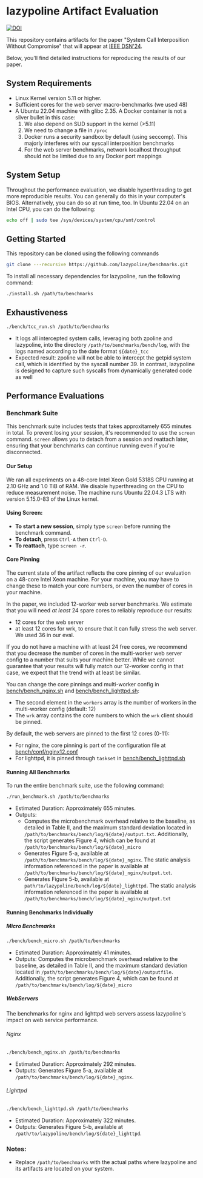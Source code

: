# lazypoline Artifact Evaluation

[![DOI](https://zenodo.org/badge/DOI/10.5281/zenodo.10372035.svg)](https://doi.org/10.5281/zenodo.10372035)

This repository contains artifacts for the paper "System Call Interposition Without Compromise" that will appear at [IEEE DSN'24](https://dsn2024uq.github.io/). 

Below, you'll find detailed instructions for reproducing the results of our paper.

## System Requirements
- Linux Kernel version 5.11 or higher.
- Sufficient cores for the web server macro-benchmarks (we used 48)
- A Ubuntu 22.04 machine with glibc 2.35. A Docker container is not a silver bullet in this case:
    1. We also depend on SUD support in the kernel (>5.11)
    2. We need to change a file in `/proc`
    3. Docker runs a security sandbox by default (using seccomp). This majorly interferes with our syscall interposition benchmarks
    4. For the web server benchmarks, network localhost throughput should not be limited due to any Docker port mappings

## System Setup
Throughout the performance evaluation, we disable hyperthreading to get more reproducible results.
You can generally do this in your computer's BIOS. Alternatively, you can do so at run time, too. 
In Ubuntu 22.04 on an Intel CPU, you can do the following:
```bash
echo off | sudo tee /sys/devices/system/cpu/smt/control
```

## Getting Started 
This repository can be cloned using the following commands
```bash
git clone ---recursive https://github.com/lazypoline/benchmarks.git
```

To install all necessary dependencies for lazypoline, run the following command:

```bash
./install.sh /path/to/benchmarks
```

## Exhaustiveness  

```bash
./bench/tcc_run.sh /path/to/benchmarks
```
- It logs all intercepted system calls, leveraging both zpoline and lazypoline, into the directory `/path/to/benchmarks/bench/log`, with the logs named according to the date format `${date}_tcc`
- Expected result: zpoline will not be able to intercept the getpid system call, which is identified by the syscall number 39. In contrast, lazypoline is designed to capture such syscalls from dynamically generated code as well

## Performance Evaluations 

### Benchmark Suite
This benchmark suite includes tests that takes approxitamely 655 minutes in total. To prevent losing your session, it's recommended to use the `screen` command. `screen` allows you to detach from a session and reattach later, ensuring that your benchmarks can continue running even if you're disconnected.

#### Our Setup
We ran all experiments on a 48-core Intel Xeon Gold 5318S CPU running at 2.10 GHz and 1.0 TiB of RAM. We disable hyperthreading on the CPU to reduce measurement noise.
The machine runs Ubuntu 22.04.3 LTS with version 5.15.0-83 of the Linux kernel. 

#### Using Screen:

- **To start a new session**, simply type `screen` before running the benchmark command.
- **To detach**, press `Ctrl-A` then `Ctrl-D`.
- **To reattach**, type `screen -r`.


#### Core Pinning
The current state of the artifact reflects the core pinning of our evaluation on a 48-core Intel Xeon machine.
For your machine, you may have to change these to match your core numbers, or even the number of cores in your machine.

In the paper, we included 12-worker web server benchmarks. We estimate that you will need _at least_ 24 spare cores to reliably reproduce our results:
* 12 cores for the web server
* at least 12 cores for wrk, to ensure that it can fully stress the web server. We used 36 in our eval.

If you do not have a machine with at least 24 free cores, we recommend that you decrease the number of cores in the multi-worker web server config to a number that suits your machine better. While we cannot guarantee that your results will fully match our 12-worker config in that case, we expect that the trend with at least be similar.

You can change the core pinnings and multi-worker config in [bench/bench_nginx.sh](bench/bench_nginx.sh) and [bench/bench_lighttpd.sh](bench/bench_lighttpd.sh):
* The second element in the `workers` array is the number of workers in the multi-worker config (default: 12)
* The `wrk` array contains the core numbers to which the `wrk` client should be pinned.

By default, the web servers are pinned to the first 12 cores (0-11):
* For nginx, the core pinning is part of the configuration file at [bench/conf/nginx12.conf](bench/conf/nginx12.conf)
* For lighttpd, it is pinned through `taskset` in [bench/bench_lighttpd.sh](bench/bench_lighttpd.sh)

#### Running All Benchmarks

To run the entire benchmark suite, use the following command:

```bash
./run_benchmark.sh /path/to/benchmarks
```

- Estimated Duration: Approximately 655 minutes.
- Outputs: 
    - Computes the microbenchmark overhead relative to the baseline, as detailed in Table II, and the maximum standard deviation located in `/path/to/benchmarks/bench/log/${date}/output.txt`. Additionally, the script generates Figure 4, which can be found at `/path/to/benchmarks/bench/log/${date}_micro`
    - Generates Figure 5-a, available at `/path/to/benchmarks/bench/log/${date}_nginx`. The static analysis information referenced in the paper is available at `/path/to/benchmarks/bench/log/${date}_nginx/output.txt`.
    - Generates Figure 5-b,  available at `path/to/lazypoline/bench/log/${date}_lighttpd`. The static analysis information referenced in the paper is available at `/path/to/benchmarks/bench/log/${date}_nginx/output.txt`



#### Running Benchmarks Individually


##### Micro Benchmarks
```bash
./bench/bench_micro.sh /path/to/benchmarks
```

- Estimated Duration: Approximately 41 minutes.
- Outputs: Computes the microbenchmark overhead relative to the baseline, as detailed in Table II, and the maximum standard deviation located in `/path/to/benchmarks/bench/log/${date}/outputfile`. Additionally, the script generates Figure 4, which can be found at `/path/to/benchmarks/bench/log/${date}_micro`

##### WebServers
The benchmarks for nginx and lighttpd web servers assess lazypoline's impact on web service performance.

###### Nginx
```bash
./bench/bench_nginx.sh /path/to/benchmarks
```
-  Estimated Duration: Approximately 292 minutes.
-  Outputs: Generates Figure 5-a, available at `/path/to/benchmarks/bench/log/${date}_nginx`.

###### Lighttpd

```bash
./bench/bench_lighttpd.sh /path/to/benchmarks
```
-  Estimated Duration: Approximately 322 minutes.
-  Outputs: Generates Figure 5-b,  available at `/path/to/lazypoline/bench/log/${date}_lighttpd`.


### Notes:

- Replace `/path/to/benchmarks` with the actual paths where lazypoline and its artifacts are located on your system.
